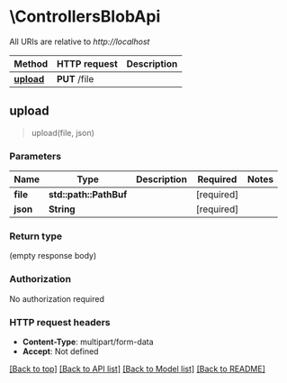 # \ControllersBlobApi

All URIs are relative to *http://localhost*

Method | HTTP request | Description
------------- | ------------- | -------------
[**upload**](ControllersBlobApi.md#upload) | **PUT** /file | 



## upload

> upload(file, json)


### Parameters


Name | Type | Description  | Required | Notes
------------- | ------------- | ------------- | ------------- | -------------
**file** | **std::path::PathBuf** |  | [required] |
**json** | **String** |  | [required] |

### Return type

 (empty response body)

### Authorization

No authorization required

### HTTP request headers

- **Content-Type**: multipart/form-data
- **Accept**: Not defined

[[Back to top]](#) [[Back to API list]](../README.md#documentation-for-api-endpoints) [[Back to Model list]](../README.md#documentation-for-models) [[Back to README]](../README.md)

